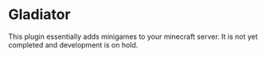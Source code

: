 # Gladiator
 This plugin essentially adds minigames to your minecraft server. It is not yet completed and development is on hold.
